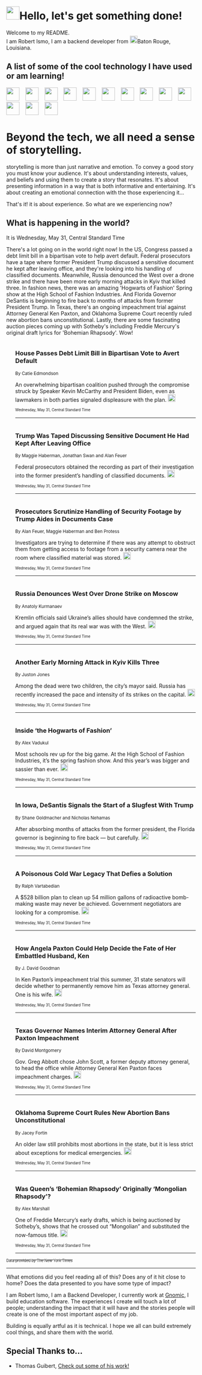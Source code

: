 <h1><img src="https://emojis.slackmojis.com/emojis/images/1643514375/3493/hot-coffee.gif?1643514375" width="35"/>Hello, let's get something done!</h1>

<p>Welcome to my README.<br/>
I am Robert Ismo, I am a backend developer from <img src="https://emojis.slackmojis.com/emojis/images/1638395689/50435/moulin_rouge.png?1638395689" width="20"/>Baton Rouge, Louisiana.</p>
<h2>A list of some of the cool technology I have used or am learning!</h2>
<p>
<img src="https://emojis.slackmojis.com/emojis/images/1643516091/21142/meow_bongotap.gif?1643516091" width="35" alt="">
<img src="https://img.shields.io/badge/Favorite%20Frontend%20Framework-SvelteKit-f83903" alt="">
<img src="https://img.shields.io/badge/Second%20Favorite-Vue-40b581" alt="">
<img src="https://img.shields.io/badge/Most%20Used%20Runtime-Nodejs-78b061" alt="">
<img src="https://emojis.slackmojis.com/emojis/images/1643517416/34482/fire.gif?1643517416" width="35" alt="">
<img src="https://img.shields.io/badge/Javascript%20But%20Better-Typescript-0078ca" alt="">
<img src="https://img.shields.io/badge/Favorite%20Language-Elixir-3e244d" alt="">
<img src="https://img.shields.io/badge/Containerize%20Everything-Docker-6ac9ef" alt="">
<img src="https://emojis.slackmojis.com/emojis/images/1643514596/5999/meow_party.gif?1643514596" width="35" alt="">
<img src="https://img.shields.io/badge/API%20Love%20Language-Graphql-de32a5" alt="">
<img src="https://img.shields.io/badge/Our%20Favorite%20Version%20Controller-Git-e94f33" alt="">
<img src="https://img.shields.io/badge/Favorite%20Database-Redis-d42d1d" alt="">
<img src="https://emojis.slackmojis.com/emojis/images/1643514559/5584/deployparrot.gif?1643514559" width="35" alt="">
<img src="https://img.shields.io/badge/Container%20Interstate-RabbitMQ-f66200" alt="">
<img src="https://img.shields.io/badge/Gotta%20Learn-Kubernetes-316adf" alt="">
<img src="https://img.shields.io/badge/Really%20Mature%20Now-WASM-654fef" alt="">
<img src="https://emojis.slackmojis.com/emojis/images/1666642497/61942/dance_vibe.gif?1666642497" width="35" alt="">
<img src="https://img.shields.io/badge/For%20My%20M1-ARM64-657d96" alt="">
<img src="https://img.shields.io/badge/Loving%20This%20So%20Much-TailwindCSS-17bcb5" alt="">
<img src="https://img.shields.io/badge/Cool%20Build%20Tool-Vite-f9cb24" alt="">
<img src="https://emojis.slackmojis.com/emojis/images/1669231376/62819/working-on-it.gif?1669231376" width="35" alt="">
<img src="https://img.shields.io/badge/Fun%20and%20Easy%20Database-MongoDB-5f8c49" alt="">
<img src="https://img.shields.io/badge/JS%20Life%20Support-NPM-c73737" alt="">
<img src="https://img.shields.io/badge/I%20Liked%20It-DynamoDB-0073b9" alt="">
<img src="https://emojis.slackmojis.com/emojis/images/1643514045/46/question.gif?1643514045" width="35" alt="">
<img src="https://img.shields.io/badge/cool-React-60d6f9" alt="">
<img src="https://img.shields.io/badge/Future%20Big%20Project-Lambda-f37e00" alt="">
<img src="https://img.shields.io/badge/NPM%20But%20Better-PNPM-f1aa07" alt="">
<img src="https://emojis.slackmojis.com/emojis/images/1643514943/9662/fbwow.gif?1643514943" width="35" alt="">
<img src="https://img.shields.io/badge/First%20Language-C-662079" alt="">
<img src="https://img.shields.io/badge/Where%20I%20Deploy%20Frontend-Vercel-000000" alt="">
<img src="https://img.shields.io/badge/Who%20Does%20not%20Want%20an%20App-Swift-f9492a" alt="">
<img src="https://emojis.slackmojis.com/emojis/images/1643514058/151/javascript.png?1643514058" width="35" alt="">
<img src="https://img.shields.io/badge/cool-Python-fbd542" alt="">
<img src="https://img.shields.io/badge/Favorite%20Something-Stripe-656cdc" alt="">
<img src="https://img.shields.io/badge/Of%20Course-HTML5-ed6327" alt="">
<img src="https://emojis.slackmojis.com/emojis/images/1660415405/60731/bomb.gif?1660415405" width="35" alt="">
<img src="https://img.shields.io/badge/hate-CSS-2964ec" alt="">
<img src="https://img.shields.io/badge/Learning-CircleCI-141215" alt="">
<img src="https://img.shields.io/badge/Learning-Rust-fbbb3b" alt="">
<img src="https://emojis.slackmojis.com/emojis/images/1660415397/60712/writing-hand.gif?1660415397" width="35" alt="">
<img src="https://img.shields.io/badge/Dev%20Browser%20of%20Choice-Firefox-cc4e26" alt="">
<img src="https://img.shields.io/badge/Recoverying%20From%20Windows-UNIX-1781e3" alt="">
<img src="https://img.shields.io/badge/LOVE-LogSeq-90c1c2" alt="">
<img src="https://emojis.slackmojis.com/emojis/images/1643514066/223/kirby.gif?1643514066" width="35" alt="">
<img src="https://img.shields.io/badge/Daily%20Driver-MacOS-e6e6e8" alt="">
<img src="https://img.shields.io/badge/Git%20Server-Github-000000" alt="">
<img src="https://img.shields.io/badge/enjoyable-EC2-f17428" alt="">
<img src="https://emojis.slackmojis.com/emojis/images/1643514239/2069/excited.gif?1643514239" width="35" alt="">
</p>
<h1>Beyond the tech, we all need a sense of storytelling.</h1>
<p>storytelling is more than just narrative and emotion. To convey a good story you must know your audience. It's about understanding interests, values, and beliefs and using them to create a story that resonates. It's about presenting information in a way that is both informative and entertaining. It's about creating an emotional connection with the those experiencing it...</p>
<p>That's it! it is about experience. So what are we experiencing now?</p>
<h2>What is happening in the world?</h2>
<p>It is Wednesday, May 31, Central Standard Time</p>
<p>
There&#39;s a lot going on in the world right now! In the US, Congress passed a debt limit bill in a bipartisan vote to help avert default. Federal prosecutors have a tape where former President Trump discussed a sensitive document he kept after leaving office, and they&#39;re looking into his handling of classified documents. Meanwhile, Russia denounced the West over a drone strike and there have been more early morning attacks in Kyiv that killed three. In fashion news, there was an amazing &#39;Hogwarts of Fashion&#39; Spring show at the High School of Fashion Industries. And Florida Governor DeSantis is beginning to fire back to months of attacks from former President Trump. In Texas, there&#39;s an ongoing impeachment trial against Attorney General Ken Paxton, and Oklahoma Supreme Court recently ruled new abortion bans unconstitutional. Lastly, there are some fascinating auction pieces coming up with Sotheby&#39;s including Freddie Mercury&#39;s original draft lyrics for &#39;Bohemian Rhapsody&#39;. Wow!</p>
<ol>
<img src="https://img.shields.io/badge/-us-blue" alt="">
<h3>House Passes Debt Limit Bill in Bipartisan Vote to Avert Default</h3>
<sub>By Catie Edmondson</sub>
<p>An overwhelming bipartisan coalition pushed through the compromise struck by Speaker Kevin McCarthy and President Biden, even as lawmakers in both parties signaled displeasure with the plan.  <a href="https://nyti.ms/43C86mP"><img src="https://developer.nytimes.com/files/poweredby_nytimes_30b.png?v=1583354208352" height="20"></a></p>
<sub><sub>Wednesday, May 31, Central Standard Time</sub></sub>
<hr/>
<img src="https://img.shields.io/badge/-us-blue" alt="">
<h3>Trump Was Taped Discussing Sensitive Document He Had Kept After Leaving Office</h3>
<sub>By Maggie Haberman, Jonathan Swan and Alan Feuer</sub>
<p>Federal prosecutors obtained the recording as part of their investigation into the former president’s handling of classified documents.  <a href="https://nyti.ms/3qivozN"><img src="https://developer.nytimes.com/files/poweredby_nytimes_30b.png?v=1583354208352" height="20"></a></p>
<sub><sub>Wednesday, May 31, Central Standard Time</sub></sub>
<hr/>
<img src="https://img.shields.io/badge/-us-blue" alt="">
<h3>Prosecutors Scrutinize Handling of Security Footage by Trump Aides in Documents Case</h3>
<sub>By Alan Feuer, Maggie Haberman and Ben Protess</sub>
<p>Investigators are trying to determine if there was any attempt to obstruct them from getting access to footage from a security camera near the room where classified material was stored.  <a href="https://nyti.ms/3WY6C4h"><img src="https://developer.nytimes.com/files/poweredby_nytimes_30b.png?v=1583354208352" height="20"></a></p>
<sub><sub>Wednesday, May 31, Central Standard Time</sub></sub>
<hr/>
<img src="https://img.shields.io/badge/-world-blue" alt="">
<h3>Russia Denounces West Over Drone Strike on Moscow</h3>
<sub>By Anatoly Kurmanaev</sub>
<p>Kremlin officials said Ukraine’s allies should have condemned the strike, and argued again that its real war was with the West.  <a href="https://nyti.ms/3MMfm8V"><img src="https://developer.nytimes.com/files/poweredby_nytimes_30b.png?v=1583354208352" height="20"></a></p>
<sub><sub>Wednesday, May 31, Central Standard Time</sub></sub>
<hr/>
<img src="https://img.shields.io/badge/-world-blue" alt="">
<h3>Another Early Morning Attack in Kyiv Kills Three</h3>
<sub>By Juston Jones</sub>
<p>Among the dead were two children, the city’s mayor said. Russia has recently increased the pace and intensity of its strikes on the capital.  <a href="https://nyti.ms/3C8xfd3"><img src="https://developer.nytimes.com/files/poweredby_nytimes_30b.png?v=1583354208352" height="20"></a></p>
<sub><sub>Wednesday, May 31, Central Standard Time</sub></sub>
<hr/>
<img src="https://img.shields.io/badge/-style-blue" alt="">
<h3>Inside ‘the Hogwarts of Fashion’</h3>
<sub>By Alex Vadukul</sub>
<p>Most schools rev up for the big game. At the High School of Fashion Industries, it’s the spring fashion show. And this year’s was bigger and sassier than ever.  <a href="https://nyti.ms/45D8lQ6"><img src="https://developer.nytimes.com/files/poweredby_nytimes_30b.png?v=1583354208352" height="20"></a></p>
<sub><sub>Wednesday, May 31, Central Standard Time</sub></sub>
<hr/>
<img src="https://img.shields.io/badge/-us-blue" alt="">
<h3>In Iowa, DeSantis Signals the Start of a Slugfest With Trump</h3>
<sub>By Shane Goldmacher and Nicholas Nehamas</sub>
<p>After absorbing months of attacks from the former president, the Florida governor is beginning to fire back — but carefully.  <a href="https://nyti.ms/45CPpkB"><img src="https://developer.nytimes.com/files/poweredby_nytimes_30b.png?v=1583354208352" height="20"></a></p>
<sub><sub>Wednesday, May 31, Central Standard Time</sub></sub>
<hr/>
<img src="https://img.shields.io/badge/-us-blue" alt="">
<h3>A Poisonous Cold War Legacy That Defies a Solution</h3>
<sub>By Ralph Vartabedian</sub>
<p>A $528 billion plan to clean up 54 million gallons of radioactive bomb-making waste may never be achieved. Government negotiators are looking for a compromise.  <a href="https://nyti.ms/45ExSID"><img src="https://developer.nytimes.com/files/poweredby_nytimes_30b.png?v=1583354208352" height="20"></a></p>
<sub><sub>Wednesday, May 31, Central Standard Time</sub></sub>
<hr/>
<img src="https://img.shields.io/badge/-us-blue" alt="">
<h3>How Angela Paxton Could Help Decide the Fate of Her Embattled Husband, Ken</h3>
<sub>By J. David Goodman</sub>
<p>In Ken Paxton’s impeachment trial this summer, 31 state senators will decide whether to permanently remove him as Texas attorney general. One is his wife.  <a href="https://nyti.ms/3owkF4g"><img src="https://developer.nytimes.com/files/poweredby_nytimes_30b.png?v=1583354208352" height="20"></a></p>
<sub><sub>Wednesday, May 31, Central Standard Time</sub></sub>
<hr/>
<img src="https://img.shields.io/badge/-us-blue" alt="">
<h3>Texas Governor Names Interim Attorney General After Paxton Impeachment</h3>
<sub>By David Montgomery</sub>
<p>Gov. Greg Abbott chose John Scott, a former deputy attorney general, to head the office while Attorney General Ken Paxton faces impeachment charges.  <a href="https://nyti.ms/43hc8B1"><img src="https://developer.nytimes.com/files/poweredby_nytimes_30b.png?v=1583354208352" height="20"></a></p>
<sub><sub>Wednesday, May 31, Central Standard Time</sub></sub>
<hr/>
<img src="https://img.shields.io/badge/-us-blue" alt="">
<h3>Oklahoma Supreme Court Rules New Abortion Bans Unconstitutional</h3>
<sub>By Jacey Fortin</sub>
<p>An older law still prohibits most abortions in the state, but it is less strict about exceptions for medical emergencies.  <a href="https://nyti.ms/42bZvWB"><img src="https://developer.nytimes.com/files/poweredby_nytimes_30b.png?v=1583354208352" height="20"></a></p>
<sub><sub>Wednesday, May 31, Central Standard Time</sub></sub>
<hr/>
<img src="https://img.shields.io/badge/-arts-blue" alt="">
<h3>Was Queen’s ‘Bohemian Rhapsody’ Originally ‘Mongolian Rhapsody’?</h3>
<sub>By Alex Marshall</sub>
<p>One of Freddie Mercury’s early drafts, which is being auctioned by Sotheby’s, shows that he crossed out “Mongolian” and substituted the now-famous title.  <a href="https://nyti.ms/43qxhZo"><img src="https://developer.nytimes.com/files/poweredby_nytimes_30b.png?v=1583354208352" height="20"></a></p>
<sub><sub>Wednesday, May 31, Central Standard Time</sub></sub>
<hr/>
</ol>
<a href="https://developer.nytimes.com"><sub><sub>Data provided by The New York Times</sub></sub></a>
<hr/>
<p>What emotions did you feel reading all of this? Does any of it hit close to home? Does the data presented to you have some type of impact?</p>
<p>I am Robert Ismo, I am a Backend Developer, I currently work at <a href="https://gnomic.education/">Gnomic</a>, I build education software. The experiences I create will touch a lot of people; understanding the impact that it will have and the stories people will create is one of the most important aspect of my job.</p>
<p>Building is equally artful as it is technical. I hope we all can build extremely cool things, and share them with the world.</p>
<h2>Special Thanks to...</h2>
<ul>
<li>Thomas Guibert, <a href="https://github.com/thmsgbrt/thmsgbrt">Check out some of his work!</a></li>
</ul>